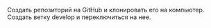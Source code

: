 Создать репозиторий на GitHub и клонировать его на компьютер.
Создать ветку develop и переключиться на нее.
